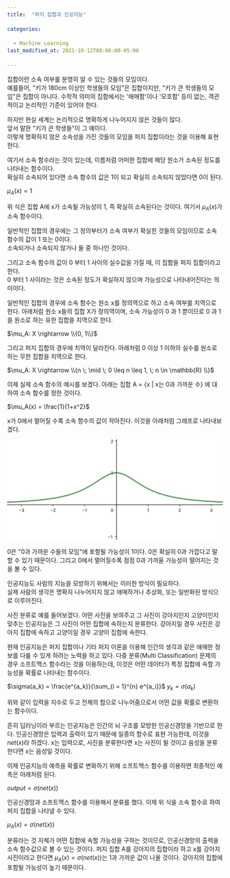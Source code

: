 ```yaml
---
title:  "퍼지 집합과 인공지능"

categories:

  - Machine Learning
last_modified_at: 2021-10-12T08:06:00-05:00

---
```



집합이란 소속 여부를 분명히 알 수 있는 것들의 모임이다.  
예를들어, "키가 180cm 이상인 학생들의 모임"은 집합이지만, "키가 큰 학생들의 모임"은 집합이 아니다. 
수학적 의미의 집합에서는 '애매함'이나 '모호함' 등이 없는, 객관적이고 논리적인 기준이 있어야 한다.

하지만 현실 세계는 논리적으로 명확하게 나누어지지 않은 것들이 많다.  
앞서 말한 "키가 큰 학생들"이 그 예이다.  
이렇게 명확하지 않은 소속성을 가진 것들의 모임을 퍼지 집합이라는 것을 이용해 표현한다.

여기서 소속 함수라는 것이 있는데, 이름처럼 어떠한 집합에 해당 원소가 소속된 정도를 나타내는 함수이다.  
확실히 소속되어 있다면 소속 함수의 값은 1이 되고 확실히 소속되지 않았다면 0이 된다.

$\mu_A(x) = 1$

위 식은 집합 A에 x가 소속될 가능성이 1, 즉 확실히 소속된다는 것이다. 
여기서 $\mu_A(x)$가 소속 함수이다. 

일반적인 집합의 경우에는 그 정의부터가 소속 여부가 확실힌 것들의 모임이므로 소속 함수의 값이 1 또는 0이다.  
소속되거나 소속되지 않거나 둘 중 하나인 것이다.

그리고 소속 함수의 값이 0 부터 1 사이의 실수값을 가질 때, 이 집합을 퍼지 집합이라고 한다.  
0 부터 1 사이라는 것은 소속된 정도가 확실하지 않으며 가능성으로 나타내어진다는 의미이다.

일반적인 집합의 경우에 소속 함수는 원소 x를 정의역으로 하고 소속 여부를 치역으로 한다. 
아래처럼 원소 x들의 집합 X가 정의역이며, 소속 가능성이 0 과 1 뿐이므로 0 과 1을 원소로 하는 유한 집합을 치역으로 한다.

$\mu_A: X \rightarrow \\{0, 1\\}$

그리고 퍼지 집합의 경우에 치역이 달라진다. 
아래처럼 0 이상 1 이하의 실수를 원소로 하는 무한 집합을 치역으로 한다.

$\mu_A: X \rightarrow \\{n \; \mid \;  0 \leq n \leq 1, \; n \in \mathbb{R} \\}$

이제 실제 소속 함수의 예시를 보겠다. 
아래는 집합 A = {x | x는 0과 가까운 수} 에 대하여 소속 함수를 정한 것이다. 

$\mu_A(x) = \frac{1}{1+x^2}$

x가 0에서 멀어질 수록 소속 함수의 값이 작아진다. 
이것을 아래처럼 그래프로 나타내보겠다. 

![](/assets/image/membership_function.jpg)

0은 "0과 가까운 수들의 모임"에 포함될 가능성이 1이다. 
0은 확실히 0과 가깝다고 말할 수 있기 때문이다. 
그리고 0에서 멀어질수록 점점 0과 가까울 가능성이 떨어지는 것을 볼 수 있다. 

인공지능도 사람의 지능을 모방하기 위해서는 이러한 방식이 필요하다.  
실제 사람의 생각은 명확히 나누어지지 않고 애매하거나 추상화, 또는 일반화된 방식으로 이루어진다.

사진 분류로 예를 들어보겠다. 
어떤 사진을 보여주고 그 사진이 강아지인지 고양이인지 맞추는 인공지능은 그 사진이 어떤 집합에 속하는지 분류한다.
강아지일 경우 사진은 강아지 집합에 속하고 고양이일 경우 고양이 집합에 속한다. 

현재 인공지능은 퍼지 집합이나 기타 퍼지 이론을 이용해 인간의 생각과 같은 애매한 정보를 다룰 수 있게 하려는 노력을 하고 있다. 
다중 분류(Multi Classification) 문제의 경우 소프트맥스 함수라는 것을 이용하는데, 이것은 어떤 데이터가 특정 집합에 속할 가능성을 확률로 나타내는 함수이다. 

$\sigma(a_k) = \frac{e^{a_k}}{\sum_{i = 1}^{n} e^{a_i}}$
$y_k = \sigma(a_k)$

위와 같이 입력을 지수로 두고 전체의 합으로 나누어줌으로서 어떤 값을 확률로 변환하는 함수이다.

흔히 딥러닝이라 부르는 인공지능은 인간의 뇌 구조를 모방한 인공신경망을 기반으로 한다. 
인공신경망은 입력과 출력이 있기 때문에 일종의 함수로 표현 가능한데, 이것을 $net(x)$라 하겠다. 
x는 입력으로, 사진을 분류한다면 x는 사진이 될 것이고 음성을 분류한다면 x는 음성일 것이다. 

이제 인공지능의 예측을 확률로 변화하기 위해 소프트맥스 함수를 이용하면 최종적인 예측은 아래처럼 된다. 

$output = \sigma(net(x))$

인공신경망과 소프트맥스 함수를 이용해서 분류를 했다. 
이제 위 식을 소속 함수로 하여 퍼지 집합을 나타낼 수 있다. 

$\mu_A(x) = \sigma(net(x))$

분류라는 것 자체가 어떤 집합에 속할 가능성을 구하는 것이므로, 인공신경망의 출력을 소속 함수값으로 볼 수 있는 것이다. 
퍼지 집합 A를 강아지의 집합이라 하고 x를 강아지 사진이라고 한다면 $\mu_A(x) = \sigma(net(x))$는 1과 가까운 값이 나올 것이다. 
강아지의 집합에 포함될 가능성이 높기 때문이다.







 












